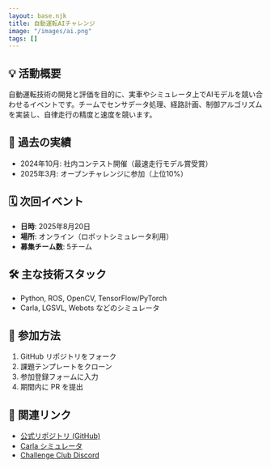 ```yaml
---
layout: base.njk
title: 自動運転AIチャレンジ
image: "/images/ai.png"
tags: []
---
```


## 💡 活動概要

自動運転技術の開発と評価を目的に、実車やシミュレータ上でAIモデルを競い合わせるイベントです。チームでセンサデータ処理、経路計画、制御アルゴリズムを実装し、自律走行の精度と速度を競います。

## 🚀 過去の実績

- 2024年10月: 社内コンテスト開催（最速走行モデル賞受賞）
- 2025年3月: オープンチャレンジに参加（上位10%）

## 🗓 次回イベント

- **日時**: 2025年8月20日  
- **場所**: オンライン（ロボットシミュレータ利用）  
- **募集チーム数**: 5チーム  

## 🛠 主な技術スタック

- Python, ROS, OpenCV, TensorFlow/PyTorch  
- Carla, LGSVL, Webots などのシミュレータ  

## 👥 参加方法

1. GitHub リポジトリをフォーク  
2. 課題テンプレートをクローン  
3. 参加登録フォームに入力  
4. 期間内に PR を提出  

## 🔗 関連リンク

- [公式リポジトリ (GitHub)](https://github.com/ChallengeClub/autonomous-ai-challenge)  
- [Carla シミュレータ](https://carla.org/)  
- [Challenge Club Discord](https://discord.gg/...)